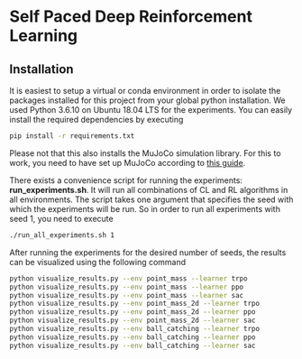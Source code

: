 # Self Paced Deep Reinforcement Learning

## Installation

It is easiest to setup a virtual or conda environment in order to isolate the packages installed for this project from your global python installation. We used Python 3.6.10 on Ubuntu 18.04 LTS for the experiments. You can easily install the required dependencies by executing
```bash
pip install -r requirements.txt
```
Please not that this also installs the MuJoCo simulation library. For this to work, you need to have set up MuJoCo according to [this guide](https://github.com/openai/mujoco-py).

There exists a convenience script for running the experiments: **run_experiments.sh**. It will run all combinations of CL and RL algorithms in all environments. The script takes one argument that specifies the seed with which the experiments will be run. So in order to run all experiments with seed 1, you need to execute
```bash
./run_all_experiments.sh 1
```

After running the experiments for the desired number of seeds, the results can be visualized using the following command
```bash
python visualize_results.py --env point_mass --learner trpo
python visualize_results.py --env point_mass --learner ppo
python visualize_results.py --env point_mass --learner sac
python visualize_results.py --env point_mass_2d --learner trpo
python visualize_results.py --env point_mass_2d --learner ppo
python visualize_results.py --env point_mass_2d --learner sac
python visualize_results.py --env ball_catching --learner trpo
python visualize_results.py --env ball_catching --learner ppo
python visualize_results.py --env ball_catching --learner sac
```
